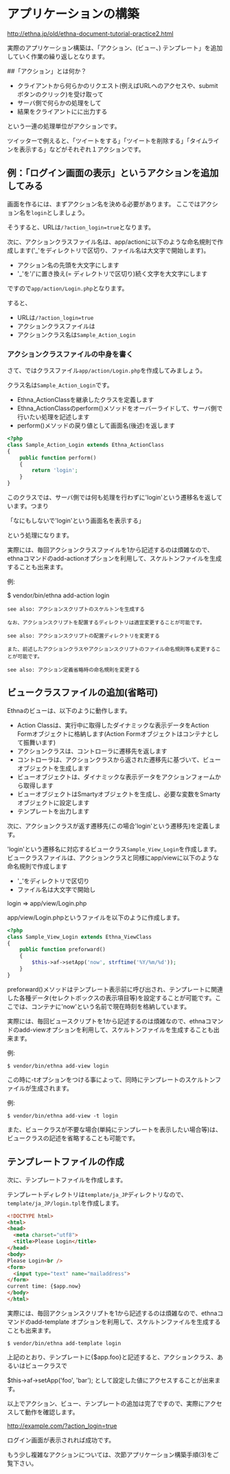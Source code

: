 # アプリケーションの構築

http://ethna.jp/old/ethna-document-tutorial-practice2.html

実際のアプリケーション構築は、「アクション、(ビュー、)  テンプレート」を追加していく作業の繰り返しとなります。

##「アクション」とは何か？

* クライアントから何らかのリクエスト(例えばURLへのアクセスや、submitボタンのクリック)を受け取って
* サーバ側で何らかの処理をして
* 結果をクライアントにに出力する

という一連の処理単位がアクションです。

ツイッターで例えると、「ツイートをする」「ツイートを削除する」「タイムラインを表示する」などがそれぞれ１アクションです。

## 例：「ログイン画面の表示」というアクションを追加してみる

画面を作るには、まずアクション名を決める必要があります。
ここではアクション名を`login`としましょう。

そうすると、URLは`/?action_login=true`となります。

次に、アクションクラスファイル名は、app/actionに以下のような命名規則で作成します('_'をディレクトリで区切り、ファイル名は大文字で開始します)。

* アクション名の先頭を大文字にします
* '_'を'/'に置き換え(= ディレクトリで区切り)続く文字を大文字にします

ですので`app/action/Login.php`となります。

すると、

* URLは`/?action_login=true`
* アクションクラスファイルは
* アクションクラス名は`Sample_Action_Login`

###  アクションクラスファイルの中身を書く

さて、ではクラスファイル`app/action/Login.php`を作成してみましょう。

クラス名は`Sample_Action_Login`です。


* Ethna_ActionClassを継承したクラスを定義します
* Ethna_ActionClassのperform()メソッドをオーバーライドして、サーバ側で行いたい処理を記述します
* perform()メソッドの戻り値として画面名(後述)を返します

```php
<?php
class Sample_Action_Login extends Ethna_ActionClass
{
    public function perform()
    {
        return 'login';
    }
}
```

このクラスでは、サーバ側では何も処理を行わずに'login'という遷移名を返しています。つまり

「なにもしないで'login'という画面名を表示する」

という処理になります。

実際には、毎回アクションクラスファイルを1から記述するのは煩雑なので、ethnaコマンドのadd-actionオプションを利用して、スケルトンファイルを生成することも出来ます。

例:

$ vendor/bin/ethna add-action login

```text
see also: アクションスクリプトのスケルトンを生成する

なお、アクションスクリプトを配置するディレクトリは適宜変更することが可能です。

see also: アクションスクリプトの配置ディレクトリを変更する

また、前述したアクションクラスやアクションスクリプトのファイル命名規則等も変更することが可能です。

see also: アクション定義省略時の命名規則を変更する
```

## ビュークラスファイルの追加(省略可)

Ethnaのビューは、以下のように動作します。

* Action Classは、実行中に取得したダイナミックな表示データをAction Formオブジェクトに格納します(Action Formオブジェクトはコンテナとして振舞います)
* アクションクラスは、コントローラに遷移先を返します
* コントローラは、アクションクラスから返された遷移先に基づいて、ビューオブジェクトを生成します
* ビューオブジェクトは、ダイナミックな表示データをアクションフォームから取得します
* ビューオブジェクトはSmartyオブジェクトを生成し、必要な変数をSmartyオブジェクトに設定します
* テンプレートを出力します

次に、アクションクラスが返す遷移先(この場合'login'という遷移先)を定義します。

'login'という遷移名に対応するビュークラス`Sample_View_Login`を作成します。
ビュークラスファイルは、アクションクラスと同様にapp/viewに以下のような命名規則で作成します

* '_'をディレクトリで区切り
* ファイル名は大文字で開始し

login => app/view/Login.php

app/view/Login.phpというファイルを以下のように作成します。

```php
<?php
class Sample_View_Login extends Ethna_ViewClass
{
    public function preforward()
    {
        $this->af->setApp('now', strftime('%Y/%m/%d'));
    }
}
```

preforward()メソッドはテンプレート表示前に呼び出され、テンプレートに関連した各種データ(セレクトボックスの表示項目等)を設定することが可能です。ここでは、コンテナに'now'という名前で現在時刻を格納しています。

実際には、毎回ビュースクリプトを1から記述するのは煩雑なので、ethnaコマンドのadd-viewオプションを利用して、スケルトンファイルを生成することも出来ます。

例:

```
$ vendor/bin/ethna add-view login
```

この時に-tオプションをつける事によって、同時にテンプレートのスケルトンファイルが生成されます。

例:

```
$ vendor/bin/ethna add-view -t login
```

また、ビュークラスが不要な場合(単純にテンプレートを表示したい場合等)は、ビュークラスの記述を省略することも可能です。

## テンプレートファイルの作成

次に、テンプレートファイルを作成します。

テンプレートディレクトリは`template/ja_JP`ディレクトリなので、`template/ja_JP/login.tpl`を作成します。


```html
<!DOCTYPE html>
<html>
<head>
  <meta charset="utf8">
  <title>Please Login</title>
</head>
<body>
Please Login<br />
<form>
  <input type="text" name="mailaddress">
</form>
current time: {$app.now}
</body>
</html>
```

実際には、毎回アクションスクリプトを1から記述するのは煩雑なので、ethnaコマンドのadd-template オプションを利用して、スケルトンファイルを生成することも出来ます。

```
$ vendor/bin/ethna add-template login
```

上記のとおり、テンプレートに{$app.foo}と記述すると、アクションクラス、あるいはビュークラスで

$this->af->setApp('foo', 'bar');
として設定した値にアクセスすることが出来ます。

以上でアクション、ビュー、テンプレートの追加は完了ですので、実際にアクセスして動作を確認します。

http://example.com/?action_login=true

ログイン画面が表示されれば成功です。


もう少し複雑なアクションについては、次節アプリケーション構築手順(3)をご覧下さい。
